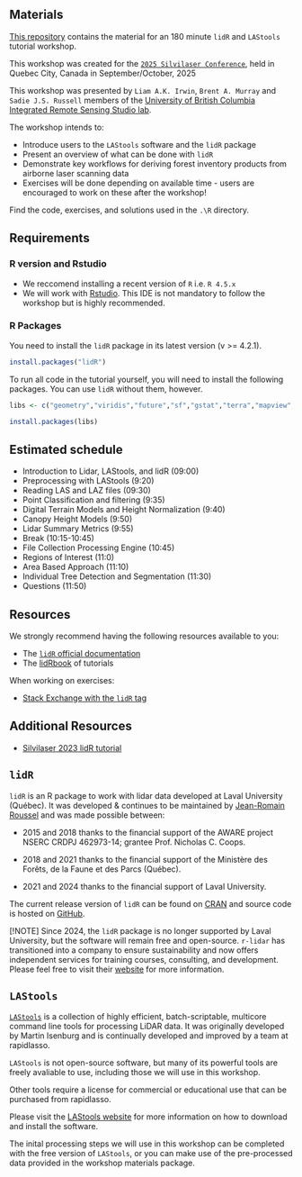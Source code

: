 ## Materials

[This repository](https://github.com/liamirwin/SL25_lidRtutorial) contains the material for an 180 minute `lidR` and `LAStools` tutorial workshop.

This workshop was created for the [`2025 Silvilaser Conference`](https://www.silvilaser2025.com/), held in Quebec City, Canada in September/October, 2025

This workshop was presented by `Liam A.K. Irwin`, `Brent A. Murray` and `Sadie J.S. Russell` members of the [University of British Columbia Integrated Remote Sensing Studio lab](https://irsslab.forestry.ubc.ca/).

The workshop intends to:

-   Introduce users to the `LAStools` software and the `lidR` package
-   Present an overview of what can be done with `lidR`
-   Demonstrate key workflows for deriving forest inventory products from airborne laser scanning data
-   Exercises will be done depending on available time - users are encouraged to work on these after the workshop!

Find the code, exercises, and solutions used in the `.\R` directory.

## Requirements

### R version and Rstudio

-   We reccomend installing a recent version of `R` i.e. `R 4.5.x`
-   We will work with [Rstudio](https://www.rstudio.com/). This IDE is not mandatory to follow the workshop but is highly recommended.

### R Packages

You need to install the `lidR` package in its latest version (v \>= 4.2.1).

``` r
install.packages("lidR")
```

To run all code in the tutorial yourself, you will need to install the following packages. You can use `lidR` without them, however.

``` r
libs <- c("geometry","viridis","future","sf","gstat","terra","mapview","mapedit","concaveman","microbenchmark")

install.packages(libs)
```

## Estimated schedule

-   Introduction to Lidar, LAStools, and lidR (09:00)
-   Preprocessing with LAStools (9:20)
-   Reading LAS and LAZ files (09:30)
-   Point Classification and filtering (9:35)
-   Digital Terrain Models and Height Normalization (9:40)
-   Canopy Height Models (9:50)
-   Lidar Summary Metrics (9:55)
-   Break (10:15-10:45)
-   File Collection Processing Engine (10:45)
-   Regions of Interest (11:0)
-   Area Based Approach (11:10)
-   Individual Tree Detection and Segmentation (11:30)
-   Questions (11:50)


## Resources

We strongly recommend having the following resources available to you:

-   The [`lidR` official documentation](https://cran.r-project.org/web/packages/lidR/lidR.pdf)
-   The [lidRbook](https://r-lidar.github.io/lidRbook/) of tutorials

When working on exercises:

-   [Stack Exchange with the `lidR` tag](https://gis.stackexchange.com/questions/tagged/lidr)

## Additional Resources

-   [Silvilaser 2023 lidR tutorial](https://tgoodbody.github.io/lidRtutorial/)

## `lidR`

`lidR` is an R package to work with lidar data developed at Laval University (Québec). It was developed & continues to be maintained by [Jean-Romain Roussel](https://github.com/Jean-Romain) and was made possible between:

-   2015 and 2018 thanks to the financial support of the AWARE project NSERC CRDPJ 462973-14; grantee Prof. Nicholas C. Coops.

-   2018 and 2021 thanks to the financial support of the Ministère des Forêts, de la Faune et des Parcs (Québec).

-   2021 and 2024 thanks to the financial support of Laval University.

The current release version of `lidR` can be found on [CRAN](https://cran.r-project.org/web/packages/lidR/) and source code is hosted on [GitHub](https://github.com/r-lidar/lidR).

[!NOTE] Since 2024, the `lidR` package is no longer supported by Laval University, but the software will remain free and open-source. `r-lidar` has transitioned into a company to ensure sustainability and now offers independent services for training courses, consulting, and development. Please feel free to visit their [website](https://www.r-lidar.com/) for more information.

## `LAStools`

[`LAStools`](https://rapidlasso.de/product-overview/) is a collection of highly efficient, batch-scriptable, multicore command line tools for processing LiDAR data. It was originally developed by Martin Isenburg and is continually developed and improved by a team at rapidlasso.

`LAStools` is not open-source software, but many of its powerful tools are freely avaliable to use, including those we will use in this workshop.

Other tools require a license for commercial or educational use that can be purchased from rapidlasso.

Please visit the [LAStools website](https://rapidlasso.de/downloads/) for more information on how to download and install the software.

The inital processing steps we will use in this workshop can be completed with the free version of `LAStools`, or you can make use of the pre-processed data provided in the workshop materials package.





